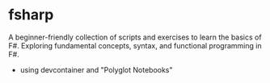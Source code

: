 # fsharp
A beginner-friendly collection of scripts and exercises to learn the basics of F#. Exploring fundamental concepts, syntax, and functional programming in F#.

- using devcontainer and "Polyglot Notebooks"